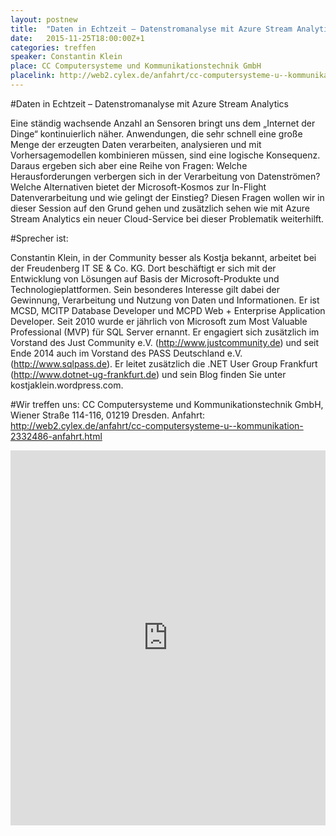 ```yaml
---
layout: postnew
title:  "Daten in Echtzeit – Datenstromanalyse mit Azure Stream Analytics" 
date:   2015-11-25T18:00:00Z+1
categories: treffen
speaker: Constantin Klein
place: CC Computersysteme und Kommunikationstechnik GmbH
placelink: http://web2.cylex.de/anfahrt/cc-computersysteme-u--kommunikation-2332486-anfahrt.html
---
```


#Daten in Echtzeit – Datenstromanalyse mit Azure Stream Analytics

Eine ständig wachsende Anzahl an Sensoren bringt uns dem „Internet der Dinge“ kontinuierlich näher. Anwendungen, die sehr schnell eine große Menge der erzeugten Daten verarbeiten, analysieren und mit Vorhersagemodellen kombinieren müssen, sind eine logische Konsequenz. Daraus ergeben sich aber eine Reihe von Fragen: Welche Herausforderungen verbergen sich in der Verarbeitung von Datenströmen? Welche Alternativen bietet der Microsoft-Kosmos zur In-Flight Datenverarbeitung und wie gelingt der Einstieg? Diesen Fragen wollen wir in dieser Session auf den Grund gehen und zusätzlich sehen wie mit Azure Stream Analytics ein neuer Cloud-Service bei dieser Problematik weiterhilft.

#Sprecher ist:

Constantin Klein, in der Community besser als Kostja bekannt, arbeitet bei der Freudenberg IT SE & Co. KG. Dort beschäftigt er sich mit der Entwicklung von Lösungen auf Basis der Microsoft-Produkte und Technologieplattformen. Sein besonderes Interesse gilt dabei der Gewinnung, Verarbeitung und Nutzung von Daten und Informationen. Er ist MCSD, MCITP Database Developer und MCPD Web + Enterprise Application Developer. Seit 2010 wurde er jährlich von Microsoft zum Most Valuable Professional (MVP) für SQL Server ernannt. Er engagiert sich zusätzlich im Vorstand des Just Community e.V. (http://www.justcommunity.de) und seit Ende 2014 auch im Vorstand des PASS Deutschland e.V. (http://www.sqlpass.de). Er leitet zusätzlich die .NET User Group Frankfurt (http://www.dotnet-ug-frankfurt.de) und sein Blog finden Sie unter kostjaklein.wordpress.com.

#Wir treffen uns:
CC Computersysteme und Kommunikationstechnik GmbH, Wiener Straße 114-116, 01219 Dresden.
Anfahrt: http://web2.cylex.de/anfahrt/cc-computersysteme-u--kommunikation-2332486-anfahrt.html

<iframe src="https://www.google.com/maps/embed?pb=!1m18!1m12!1m3!1d4220.065638624745!2d13.763733199751462!3d51.029706910503236!2m3!1f0!2f0!3f0!3m2!1i1024!2i768!4f13.1!3m3!1m2!1s0x4709c6066225bb77%3A0x343507fd43ad9628!2sCC+Computersysteme+und+Kommunikationstechnik+GmbH!5e0!3m2!1sde!2sde!4v1447709652655" width="100%" height="600" frameborder="0" style="border:0" allowfullscreen></iframe>
